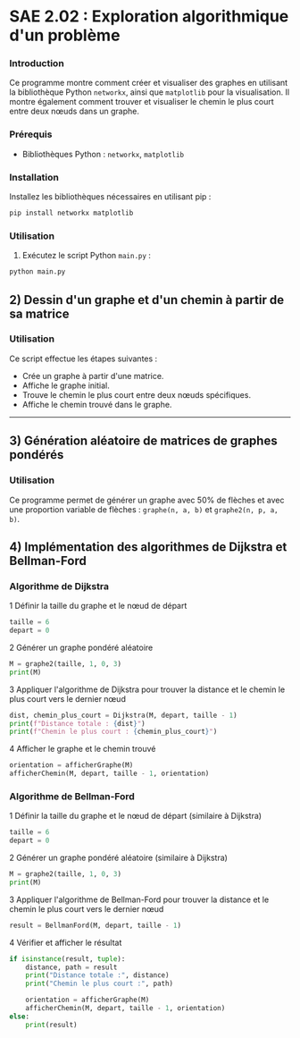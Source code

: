 # SAE 2.02 : Exploration algorithmique d'un problème

### Introduction

Ce programme montre comment créer et visualiser des graphes en utilisant la bibliothèque Python `networkx`, ainsi
que `matplotlib` pour la visualisation.
Il montre également comment trouver et visualiser le chemin le plus court entre deux nœuds dans un graphe.

### Prérequis

- Bibliothèques Python : `networkx`, `matplotlib`

### Installation

Installez les bibliothèques nécessaires en utilisant pip :

```bash
pip install networkx matplotlib
```

### Utilisation

1. Exécutez le script Python `main.py` :

```bash
python main.py
```

## 2) Dessin d'un graphe et d'un chemin à partir de sa matrice

### Utilisation

Ce script effectue les étapes suivantes :

- Crée un graphe à partir d'une matrice.
- Affiche le graphe initial.
- Trouve le chemin le plus court entre deux nœuds spécifiques.
- Affiche le chemin trouvé dans le graphe.

---

## 3) Génération aléatoire de matrices de graphes pondérés

### Utilisation

Ce programme permet de générer un graphe avec 50% de flèches et avec une proportion variable de flèches :
`graphe(n, a, b)` et `graphe2(n, p, a, b)`.

## 4) Implémentation des algorithmes de Dijkstra et Bellman-Ford

### Algorithme de Dijkstra

1 Définir la taille du graphe et le nœud de départ

```python
taille = 6
depart = 0
```

2 Générer un graphe pondéré aléatoire

```python
M = graphe2(taille, 1, 0, 3)
print(M)
```

3 Appliquer l'algorithme de Dijkstra pour trouver la distance et le chemin le plus court vers le dernier nœud

```python
dist, chemin_plus_court = Dijkstra(M, depart, taille - 1)
print(f"Distance totale : {dist}")
print(f"Chemin le plus court : {chemin_plus_court}")
```

4 Afficher le graphe et le chemin trouvé

```python
orientation = afficherGraphe(M)
afficherChemin(M, depart, taille - 1, orientation)
```

### Algorithme de Bellman-Ford

1 Définir la taille du graphe et le nœud de départ (similaire à Dijkstra)

```python
taille = 6
depart = 0
```

2 Générer un graphe pondéré aléatoire (similaire à Dijkstra)

```python
M = graphe2(taille, 1, 0, 3)
print(M)
```

3 Appliquer l'algorithme de Bellman-Ford pour trouver la distance et le chemin le plus court vers le dernier nœud

```python
result = BellmanFord(M, depart, taille - 1)
```

4 Vérifier et afficher le résultat

```python
if isinstance(result, tuple):
    distance, path = result
    print("Distance totale :", distance)
    print("Chemin le plus court :", path)

    orientation = afficherGraphe(M)
    afficherChemin(M, depart, taille - 1, orientation)
else:
    print(result)
```
